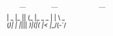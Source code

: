         __        __             __      
  | _  |_    ||  (_ |_ _  _ |   |  \ _   
(_)|   |  |_|||  __)|_(_|(_ |<  |__/(-`\/
